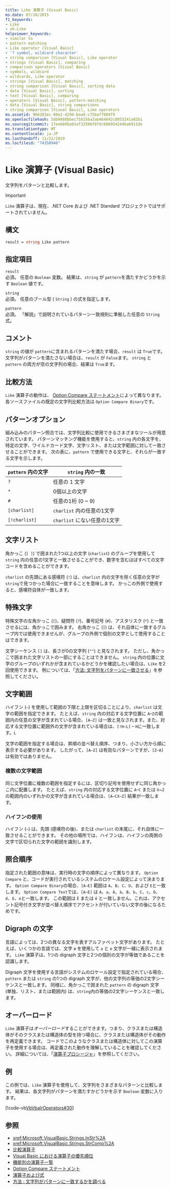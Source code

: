 ```yaml
---
title: Like 演算子 (Visual Basic)
ms.date: 07/20/2015
f1_keywords:
- Like
- vb.Like
helpviewer_keywords:
- similar to
- pattern matching
- Like operator [Visual Basic]
- '? symbol, wildcard character'
- string comparison [Visual Basic], Like operator
- strings [Visual Basic], comparing
- comparison operators [Visual Basic]
- symbols, wildcard
- wildcards, Like operator
- strings [Visual Basic], matching
- string comparison [Visual Basic], sorting data
- data [Visual Basic], sorting
- text [Visual Basic], comparing
- operators [Visual Basic], pattern-matching
- data [Visual Basic], string comparisons
- string comparison [Visual Basic], Like operators
ms.assetid: 966283ec-80e2-4294-baa8-c75baff804f9
ms.openlocfilehash: 5db9488bbec716156a3ab464042c0853241a82b1
ms.sourcegitcommit: 17ee6605e01ef32506f8fdc686954244ba6911de
ms.translationtype: MT
ms.contentlocale: ja-JP
ms.lasthandoff: 11/22/2019
ms.locfileid: "74350946"
---
```

# <a name="like-operator-visual-basic"></a>Like 演算子 (Visual Basic)
文字列をパターンと比較します。  

> [!IMPORTANT]
> `Like` 演算子は、現在、.NET Core および .NET Standard プロジェクトではサポートされていません。

## <a name="syntax"></a>構文  
  
```vb  
result = string Like pattern  
```  
  
## <a name="parts"></a>指定項目  
 `result`  
 必須。 任意の `Boolean` 変数。 結果は、`string` が `pattern`を満たすかどうかを示す `Boolean` 値です。  
  
 `string`  
 必須。 任意のブール型 ( `String` ) の式を指定します。  
  
 `pattern`  
 必須。 「解説」で説明されているパターン一致規則に準拠した任意の `String` 式。  
  
## <a name="remarks"></a>コメント  
 `string` の値が `pattern`に含まれるパターンを満たす場合、`result` は `True`です。 文字列がパターンを満たさない場合は、`result` が `False`ます。 `string` と `pattern` の両方が空の文字列の場合、結果は `True`ます。  
  
## <a name="comparison-method"></a>比較方法  
 `Like` 演算子の動作は、 [Option Compare ステートメント](../../../visual-basic/language-reference/statements/option-compare-statement.md)によって異なります。 各ソースファイルの既定の文字列比較方法は `Option Compare Binary`です。  
  
## <a name="pattern-options"></a>パターンオプション  
 組み込みのパターン照合では、文字列比較に使用できるさまざまなツールが用意されています。 パターンマッチング機能を使用すると、`string` 内の各文字を、特定の文字、ワイルドカード文字、文字リスト、または文字範囲に対して一致させることができます。 次の表に、`pattern` で使用できる文字と、それらが一致する文字を示します。  
  
|`pattern` 内の文字|`string` 内の一致|  
|-----------------------------|-------------------------|  
|`?`|任意の 1 文字|  
|`*`|0個以上の文字|  
|`#`|任意の1桁 (0 ~ 9)|  
|`[charlist]`|`charlist` 内の任意の1文字|  
|`[!charlist]`|`charlist` にない任意の1文字|  
  
## <a name="character-lists"></a>文字リスト  
 角かっこ (`[ ]`) で囲まれた1つ以上の文字 (`charlist`) のグループを使用して `string` 内の任意の1文字と一致させることができ、数字を含むほぼすべての文字コードを含めることができます。  
  
 `charlist` の先頭にある感嘆符 (`!`) は、`charlist` 内の文字を除く任意の文字が `string`で見つかった場合に一致することを意味します。 かっこの外側で使用すると、感嘆符自体が一致します。  
  
## <a name="special-characters"></a>特殊文字  
 特殊文字の左角かっこ (`[`)、疑問符 (`?`)、番号記号 (`#`)、アスタリスク (`*`) と一致させるには、角かっこで囲みます。 右角かっこ (`]`) は、それ自体に一致するグループ内では使用できませんが、グループの外側で個別の文字として使用することはできます。  
  
 文字シーケンス `[]` は、長さが0の文字列 (`""`) と見なされます。 ただし、角かっこで囲まれた文字リストの一部にすることはできません。 `string` 内の位置に文字のグループのいずれかが含まれているかどうかを確認したい場合は、`Like` を2回使用できます。 例については、「[方法: 文字列をパターンに一致させる](../../../visual-basic/programming-guide/language-features/operators-and-expressions/how-to-match-a-string-against-a-pattern.md)」を参照してください。  
  
## <a name="character-ranges"></a>文字範囲  
 ハイフン (`–`) を使用して範囲の下限と上限を区切ることにより、`charlist` は文字の範囲を指定できます。 たとえば、`string` 内の対応する文字位置に `A`–`Z`の範囲内の任意の文字が含まれている場合、`[A–Z]` は一致と見なされます。また、対応する文字位置に範囲外の文字が含まれている場合は、`[!H–L]` – `H`に一致します。`L`  
  
 文字の範囲を指定する場合は、昇順の並べ替え順序、つまり、小さい方から順に表示する必要があります。 したがって、`[A–Z]` は有効なパターンですが、`[Z–A]` は有効ではありません。  
  
### <a name="multiple-character-ranges"></a>複数の文字範囲  
 同じ文字位置に複数の範囲を指定するには、区切り記号を使用せずに同じ角かっこ内に配置します。 たとえば、`string` 内の対応する文字位置に `A`–`C` または `X`~`Z`の範囲内のいずれかの文字が含まれている場合は、`[A–CX–Z]` 結果が一致します。  
  
### <a name="usage-of-the-hyphen"></a>ハイフンの使用  
 ハイフン (`–`) は、先頭 (感嘆符の後)、または `charlist` の末尾に、それ自体に一致させることができます。 その他の場所では、ハイフンは、ハイフンの両側の文字で区切られた文字の範囲を識別します。  
  
## <a name="collating-sequence"></a>照合順序  
 指定された範囲の意味は、実行時の文字の順序によって異なります。 `Option Compare` と、コードが実行されているシステムのロケール設定によって決まります。 `Option Compare Binary`の場合、`[A–E]` 範囲は `A`、`B`、`C`、`D`、および `E`と一致します。 `Option Compare Text`では、`[A–E]` は `A`、`a`、`À`、`à`、`B`、`b`、`C`、`c`、`D`、`d`、`E`、`e`と一致します。 この範囲は `Ê` または `ê` と一致しません。これは、アクセント記号付き文字が並べ替え順序でアクセントが付いていない文字の後になるためです。  
  
## <a name="digraph-characters"></a>Digraph の文字  
 言語によっては、2つの異なる文字を表すアルファベット文字があります。 たとえば、いくつかの言語では、文字 `æ` を使用して `a` と `e` 文字が一緒に表示されます。 `Like` 演算子は、1つの digraph 文字と2つの個別の文字が等価であることを認識します。  
  
 Digraph 文字を使用する言語がシステムのロケール設定で指定されている場合、`pattern` または `string` の1つの digraph 文字が、他の文字列の等価の2文字シーケンスと一致します。 同様に、角かっこで囲まれた `pattern` の digraph 文字 (単独、リスト、または範囲内) は、`string`内の等価の2文字シーケンスと一致します。  
  
## <a name="overloading"></a>オーバーロード  
 `Like` 演算子は*オーバーロード*することができます。つまり、クラスまたは構造体がそのクラスまたは構造体の型を持つ場合に、クラスまたは構造体がその動作を再定義できます。 コードでこのようなクラスまたは構造体に対してこの演算子を使用する場合は、再定義された動作を理解していることを確認してください。 詳細については、「[演算子プロシージャ](../../../visual-basic/programming-guide/language-features/procedures/operator-procedures.md)」を参照してください。  
  
## <a name="example"></a>例  
 この例では、`Like` 演算子を使用して、文字列をさまざまなパターンと比較します。 結果は、各文字列がパターンを満たすかどうかを示す `Boolean` 変数に入ります。  
  
 [!code-vb[VbVbalrOperators#30](~/samples/snippets/visualbasic/VS_Snippets_VBCSharp/VbVbalrOperators/VB/Class1.vb#30)]  
  
## <a name="see-also"></a>参照

- <xref:Microsoft.VisualBasic.Strings.InStr%2A>
- <xref:Microsoft.VisualBasic.Strings.StrComp%2A>
- [比較演算子](../../../visual-basic/language-reference/operators/comparison-operators.md)
- [Visual Basic における演算子の優先順位](../../../visual-basic/language-reference/operators/operator-precedence.md)
- [機能別の演算子一覧](../../../visual-basic/language-reference/operators/operators-listed-by-functionality.md)
- [Option Compare ステートメント](../../../visual-basic/language-reference/statements/option-compare-statement.md)
- [演算子および式](../../../visual-basic/programming-guide/language-features/operators-and-expressions/index.md)
- [方法 : 文字列がパターンに一致するかを調べる](../../../visual-basic/programming-guide/language-features/operators-and-expressions/how-to-match-a-string-against-a-pattern.md)
